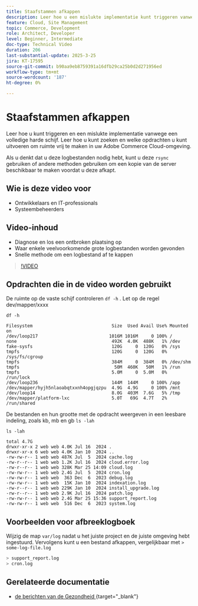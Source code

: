 ```yaml
---
title: Staafstammen afkappen
description: Leer hoe u een mislukte implementatie kunt triggeren vanwege een volledige harde schijf door grote logbestanden af te kappen.
feature: Cloud, Site Management
topic: Commerce, Development
role: Architect, Developer
level: Beginner, Intermediate
doc-type: Technical Video
duration: 206
last-substantial-update: 2025-3-25
jira: KT-17595
source-git-commit: b90aa9eb8759391a16dfb29ca25b0d2d271956ed
workflow-type: tm+mt
source-wordcount: '187'
ht-degree: 0%

---
```


# Staafstammen afkappen

Leer hoe u kunt triggeren en een mislukte implementatie vanwege een volledige harde schijf. Leer hoe u kunt zoeken en welke opdrachten u kunt uitvoeren om ruimte vrij te maken in uw Adobe Commerce Cloud-omgeving.

Als u denkt dat u deze logbestanden nodig hebt, kunt u deze `rsync` gebruiken of andere methoden gebruiken om een kopie van de server beschikbaar te maken voordat u deze afkapt.

## Wie is deze video voor

- Ontwikkelaars en IT-professionals
- Systeembeheerders

## Video-inhoud

- Diagnose en los een ontbroken plaatsing op
- Waar enkele veelvoorkomende grote logbestanden worden gevonden
- Snelle methode om een logbestand af te kappen

>[!VIDEO](https://video.tv.adobe.com/v/3454572?learn=on)


## Opdrachten die in de video worden gebruikt

De ruimte op de vaste schijf controleren `df -h` . Let op de regel dev/mapper/xxxx

```SHELL
df -h

Filesystem                              Size  Used Avail Use% Mounted on
/dev/loop217                           1016M 1016M     0 100% /
none                                    492K  4.0K  488K   1% /dev
fake-sysfs                              120G     0  120G   0% /sys
tmpfs                                   120G     0  120G   0% /sys/fs/cgroup
tmpfs                                   384M     0  384M   0% /dev/shm
tmpfs                                    50M  460K   50M   1% /run
tmpfs                                   5.0M     0  5.0M   0% /run/lock
/dev/loop236                            144M  144M     0 100% /app
/dev/mapper/hyjh5nlaoabqtxxnh4opgjqzpu  4.9G  4.9G     0 100% /mnt
/dev/loop14                             8.0G  403M  7.6G   5% /tmp
/dev/mapper/platform-lxc                5.0T   69G  4.7T   2% /run/shared
```


De bestanden en hun grootte met de opdracht weergeven in een leesbare indeling, zoals kb, mb en gb `ls -lah`

```SHELL
ls -lah

total 4.7G
drwxr-xr-x 2 web web 4.0K Jul 16  2024 .
drwxr-xr-x 6 web web 4.0K Jan 10  2024 ..
-rw-rw-r-- 1 web web 487K Jul  5  2024 cache.log
-rw-r--r-- 1 web web 1.2K Jul 16  2024 cloud.error.log
-rw-r--r-- 1 web web 328K Mar 25 14:09 cloud.log
-rw-rw-r-- 1 web web 2.4G Jul  5  2024 cron.log
-rw-rw-r-- 1 web web  363 Dec  6  2023 debug.log
-rw-rw-r-- 1 web web  15K Jan 10  2024 indexation.log
-rw-r--r-- 1 web web 229K Jan 10  2024 install_upgrade.log
-rw-r--r-- 1 web web 2.9K Jul 16  2024 patch.log
-rw-rw-r-- 1 web web 2.4G Mar 25 15:36 support_report.log
-rw-rw-r-- 1 web web  516 Dec  6  2023 system.log
```

## Voorbeelden voor afbreeklogboek

Wijzig de map `var/log` nadat u het juiste project en de juiste omgeving hebt ingestuurd. Vervolgens kunt u een bestand afkappen, vergelijkbaar met `> some-log-file.log`

```BASH
> support_report.log 
> cron.log 
```

## Gerelateerde documentatie

- [ de berichten van de Gezondheid ](https://experienceleague.adobe.com/nl/docs/commerce-on-cloud/user-guide/dev-tools/integrations/health-notifications){target="_blank"} 
